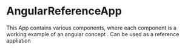 # AngularReferenceApp
This App contains various components, where each component is a working example of an angular concept . Can be used as a reference appliation
